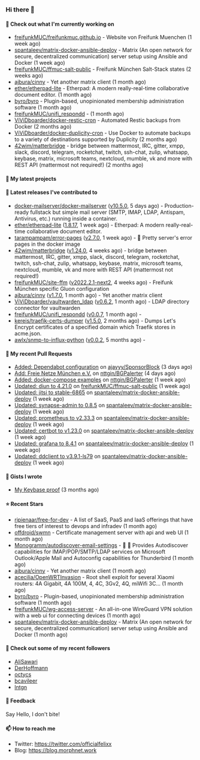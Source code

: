 ### Hi there 👋

#### 👷 Check out what I'm currently working on

- [freifunkMUC/freifunkmuc.github.io](https://github.com/freifunkMUC/freifunkmuc.github.io) - Website von Freifunk Muenchen (1 week ago)
- [spantaleev/matrix-docker-ansible-deploy](https://github.com/spantaleev/matrix-docker-ansible-deploy) - Matrix (An open network for secure, decentralized communication) server setup using Ansible and Docker (1 week ago)
- [freifunkMUC/ffmuc-salt-public](https://github.com/freifunkMUC/ffmuc-salt-public) - Freifunk München Salt-Stack states (2 weeks ago)
- [ajbura/cinny](https://github.com/ajbura/cinny) - Yet another matrix client (1 month ago)
- [ether/etherpad-lite](https://github.com/ether/etherpad-lite) - Etherpad: A modern really-real-time collaborative document editor. (1 month ago)
- [byro/byro](https://github.com/byro/byro) - Plugin-based, unopinionated membership administration software (1 month ago)
- [freifunkMUC/unifi_respondd](https://github.com/freifunkMUC/unifi_respondd) -  (1 month ago)
- [ViViDboarder/docker-restic-cron](https://github.com/ViViDboarder/docker-restic-cron) - Automated Restic backups from Docker (2 months ago)
- [ViViDboarder/docker-duplicity-cron](https://github.com/ViViDboarder/docker-duplicity-cron) - Use Docker to automate backups to a variety of destinations supported by Duplicity (2 months ago)
- [42wim/matterbridge](https://github.com/42wim/matterbridge) - bridge between mattermost, IRC, gitter, xmpp, slack, discord, telegram, rocketchat, twitch, ssh-chat, zulip, whatsapp, keybase, matrix, microsoft teams, nextcloud, mumble, vk and more with REST API (mattermost not required!) (2 months ago)

#### 🌱 My latest projects


#### 🔭 Latest releases I've contributed to

- [docker-mailserver/docker-mailserver](https://github.com/docker-mailserver/docker-mailserver) ([v10.5.0](https://github.com/docker-mailserver/docker-mailserver/releases/tag/v10.5.0), 5 days ago) - Production-ready fullstack but simple mail server (SMTP, IMAP, LDAP, Antispam, Antivirus, etc.) running inside a container.
- [ether/etherpad-lite](https://github.com/ether/etherpad-lite) ([1.8.17](https://github.com/ether/etherpad-lite/releases/tag/1.8.17), 1 week ago) - Etherpad: A modern really-real-time collaborative document editor.
- [tarampampam/error-pages](https://github.com/tarampampam/error-pages) ([v2.7.0](https://github.com/tarampampam/error-pages/releases/tag/v2.7.0), 1 week ago) - 🚧 Pretty server&#39;s error pages in the docker image
- [42wim/matterbridge](https://github.com/42wim/matterbridge) ([v1.24.0](https://github.com/42wim/matterbridge/releases/tag/v1.24.0), 4 weeks ago) - bridge between mattermost, IRC, gitter, xmpp, slack, discord, telegram, rocketchat, twitch, ssh-chat, zulip, whatsapp, keybase, matrix, microsoft teams, nextcloud, mumble, vk and more with REST API (mattermost not required!)
- [freifunkMUC/site-ffm](https://github.com/freifunkMUC/site-ffm) ([v2022.2.1-next2](https://github.com/freifunkMUC/site-ffm/releases/tag/v2022.2.1-next2), 4 weeks ago) - Freifunk München specific Gluon configuration
- [ajbura/cinny](https://github.com/ajbura/cinny) ([v1.7.0](https://github.com/ajbura/cinny/releases/tag/v1.7.0), 1 month ago) - Yet another matrix client
- [ViViDboarder/vaultwarden_ldap](https://github.com/ViViDboarder/vaultwarden_ldap) ([v0.6.2](https://github.com/ViViDboarder/vaultwarden_ldap/releases/tag/v0.6.2), 1 month ago) - LDAP directory connector for vaultwarden
- [freifunkMUC/unifi_respondd](https://github.com/freifunkMUC/unifi_respondd) ([v0.0.7](https://github.com/freifunkMUC/unifi_respondd/releases/tag/v0.0.7), 1 month ago) - 
- [kereis/traefik-certs-dumper](https://github.com/kereis/traefik-certs-dumper) ([v1.5.0](https://github.com/kereis/traefik-certs-dumper/releases/tag/v1.5.0), 2 months ago) - Dumps Let&#39;s Encrypt certificates of a specified domain which Traefik stores in acme.json.
- [awlx/snmp-to-influx-python](https://github.com/awlx/snmp-to-influx-python) ([v0.0.2](https://github.com/awlx/snmp-to-influx-python/releases/tag/v0.0.2), 5 months ago) - 

#### 🔨 My recent Pull Requests

- [Added: Dependabot configuration](https://github.com/ajayyy/SponsorBlock/pull/1215) on [ajayyy/SponsorBlock](https://github.com/ajayyy/SponsorBlock) (3 days ago)
- [Add: Freie Netze München e.V.](https://github.com/nttgin/BGPalerter/pull/779) on [nttgin/BGPalerter](https://github.com/nttgin/BGPalerter) (4 days ago)
- [Added: docker-compose examples](https://github.com/nttgin/BGPalerter/pull/774) on [nttgin/BGPalerter](https://github.com/nttgin/BGPalerter) (1 week ago)
- [Updated: diun to 4.21.0](https://github.com/freifunkMUC/ffmuc-salt-public/pull/84) on [freifunkMUC/ffmuc-salt-public](https://github.com/freifunkMUC/ffmuc-salt-public) (1 week ago)
- [Updated: jitsi to stable-6865](https://github.com/spantaleev/matrix-docker-ansible-deploy/pull/1651) on [spantaleev/matrix-docker-ansible-deploy](https://github.com/spantaleev/matrix-docker-ansible-deploy) (1 week ago)
- [Updated: synapse-admin to 0.8.5](https://github.com/spantaleev/matrix-docker-ansible-deploy/pull/1650) on [spantaleev/matrix-docker-ansible-deploy](https://github.com/spantaleev/matrix-docker-ansible-deploy) (1 week ago)
- [Updated: prometheus to v2.33.3](https://github.com/spantaleev/matrix-docker-ansible-deploy/pull/1649) on [spantaleev/matrix-docker-ansible-deploy](https://github.com/spantaleev/matrix-docker-ansible-deploy) (1 week ago)
- [Updated: certbot to v1.23.0](https://github.com/spantaleev/matrix-docker-ansible-deploy/pull/1648) on [spantaleev/matrix-docker-ansible-deploy](https://github.com/spantaleev/matrix-docker-ansible-deploy) (1 week ago)
- [Updated: grafana to 8.4.1](https://github.com/spantaleev/matrix-docker-ansible-deploy/pull/1647) on [spantaleev/matrix-docker-ansible-deploy](https://github.com/spantaleev/matrix-docker-ansible-deploy) (1 week ago)
- [Updated: ddclient to v3.9.1-ls79](https://github.com/spantaleev/matrix-docker-ansible-deploy/pull/1646) on [spantaleev/matrix-docker-ansible-deploy](https://github.com/spantaleev/matrix-docker-ansible-deploy) (1 week ago)

#### 📓 Gists I wrote

- [My Keybase proof](https://gist.github.com/69863960a08efeb03ad576ccaf93d880) (3 months ago)

#### ⭐ Recent Stars

- [ripienaar/free-for-dev](https://github.com/ripienaar/free-for-dev) - A list of SaaS, PaaS and IaaS offerings that have free tiers of interest to devops and infradev (1 month ago)
- [offdroid/swmn](https://github.com/offdroid/swmn) - Certificate management server with api and web UI (1 month ago)
- [Monogramm/autodiscover-email-settings](https://github.com/Monogramm/autodiscover-email-settings) - :whale: :wrench: Provides Autodiscover capabilities for IMAP/POP/SMTP/LDAP services on Microsoft Outlook/Apple Mail and Autoconfig capabilities for Thunderbird (1 month ago)
- [ajbura/cinny](https://github.com/ajbura/cinny) - Yet another matrix client (1 month ago)
- [acecilia/OpenWRTInvasion](https://github.com/acecilia/OpenWRTInvasion) - Root shell exploit for several Xiaomi routers: 4A Gigabit, 4A 100M, 4, 4C, 3Gv2, 4Q, miWifi 3C... (1 month ago)
- [byro/byro](https://github.com/byro/byro) - Plugin-based, unopinionated membership administration software (1 month ago)
- [freifunkMUC/wg-access-server](https://github.com/freifunkMUC/wg-access-server) - An all-in-one WireGuard VPN solution with a web ui for connecting devices (1 month ago)
- [spantaleev/matrix-docker-ansible-deploy](https://github.com/spantaleev/matrix-docker-ansible-deploy) - Matrix (An open network for secure, decentralized communication) server setup using Ansible and Docker (1 month ago)

#### 👯 Check out some of my recent followers

- [AliSawari](https://github.com/AliSawari)
- [DerHoffmann](https://github.com/DerHoffmann)
- [octycs](https://github.com/octycs)
- [bcavileer](https://github.com/bcavileer)
- [lntgn](https://github.com/lntgn)

#### 💬 Feedback

Say Hello, I don't bite!

#### 📫 How to reach me

- Twitter: https://twitter.com/officialfelixx
- Blog: https://blog.morphnet.work